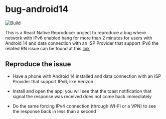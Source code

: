 # bug-android14

![Build](https://github.com/consuelo-sanna/bug-android14/workflows/Pre%20Merge%20Checks/badge.svg)

This is a React Native Reproducer project to reproduce a bug where network with IPv6 enabled hang for more than 2 minutes for users with Android 14 and data connection with an ISP Provider that support IPv6
the related RN issue can be found at this [link](https://github.com/facebook/react-native/issues/32730)





## Reproduce the issue
- Have a phone with Android 14 installed and data connection with an ISP Provider that support IPv6, like Verizon
- Install and open the app; you will see that the toast notification that signal the response was received does not come back immediately

- Do the same forcing IPv4 connection (through WI-Fi or a VPN) to see the response back in less than a second
